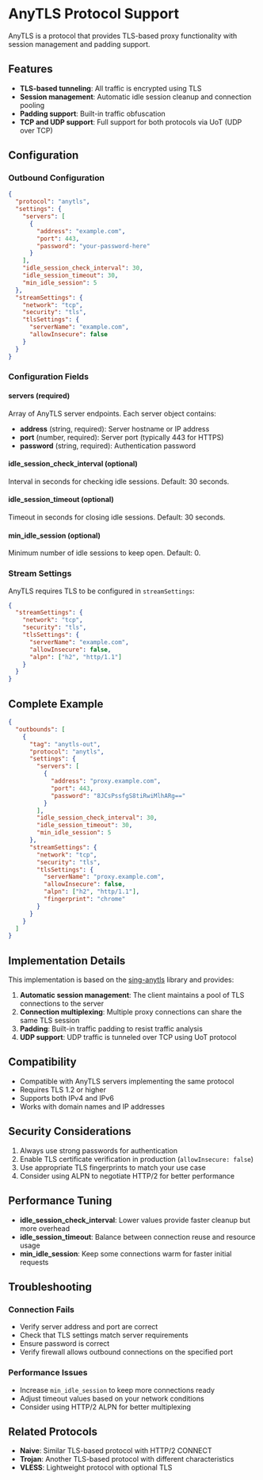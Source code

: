 # AnyTLS Protocol Support

AnyTLS is a protocol that provides TLS-based proxy functionality with session management and padding support.

## Features

- **TLS-based tunneling**: All traffic is encrypted using TLS
- **Session management**: Automatic idle session cleanup and connection pooling
- **Padding support**: Built-in traffic obfuscation
- **TCP and UDP support**: Full support for both protocols via UoT (UDP over TCP)

## Configuration

### Outbound Configuration

```json
{
  "protocol": "anytls",
  "settings": {
    "servers": [
      {
        "address": "example.com",
        "port": 443,
        "password": "your-password-here"
      }
    ],
    "idle_session_check_interval": 30,
    "idle_session_timeout": 30,
    "min_idle_session": 5
  },
  "streamSettings": {
    "network": "tcp",
    "security": "tls",
    "tlsSettings": {
      "serverName": "example.com",
      "allowInsecure": false
    }
  }
}
```

### Configuration Fields

#### servers (required)

Array of AnyTLS server endpoints. Each server object contains:

- **address** (string, required): Server hostname or IP address
- **port** (number, required): Server port (typically 443 for HTTPS)
- **password** (string, required): Authentication password

#### idle_session_check_interval (optional)

Interval in seconds for checking idle sessions. Default: 30 seconds.

#### idle_session_timeout (optional)

Timeout in seconds for closing idle sessions. Default: 30 seconds.

#### min_idle_session (optional)

Minimum number of idle sessions to keep open. Default: 0.

### Stream Settings

AnyTLS requires TLS to be configured in `streamSettings`:

```json
{
  "streamSettings": {
    "network": "tcp",
    "security": "tls",
    "tlsSettings": {
      "serverName": "example.com",
      "allowInsecure": false,
      "alpn": ["h2", "http/1.1"]
    }
  }
}
```

## Complete Example

```json
{
  "outbounds": [
    {
      "tag": "anytls-out",
      "protocol": "anytls",
      "settings": {
        "servers": [
          {
            "address": "proxy.example.com",
            "port": 443,
            "password": "8JCsPssfgS8tiRwiMlhARg=="
          }
        ],
        "idle_session_check_interval": 30,
        "idle_session_timeout": 30,
        "min_idle_session": 5
      },
      "streamSettings": {
        "network": "tcp",
        "security": "tls",
        "tlsSettings": {
          "serverName": "proxy.example.com",
          "allowInsecure": false,
          "alpn": ["h2", "http/1.1"],
          "fingerprint": "chrome"
        }
      }
    }
  ]
}
```

## Implementation Details

This implementation is based on the [sing-anytls](https://github.com/anytls/sing-anytls) library and provides:

1. **Automatic session management**: The client maintains a pool of TLS connections to the server
2. **Connection multiplexing**: Multiple proxy connections can share the same TLS session
3. **Padding**: Built-in traffic padding to resist traffic analysis
4. **UDP support**: UDP traffic is tunneled over TCP using UoT protocol

## Compatibility

- Compatible with AnyTLS servers implementing the same protocol
- Requires TLS 1.2 or higher
- Supports both IPv4 and IPv6
- Works with domain names and IP addresses

## Security Considerations

1. Always use strong passwords for authentication
2. Enable TLS certificate verification in production (`allowInsecure: false`)
3. Use appropriate TLS fingerprints to match your use case
4. Consider using ALPN to negotiate HTTP/2 for better performance

## Performance Tuning

- **idle_session_check_interval**: Lower values provide faster cleanup but more overhead
- **idle_session_timeout**: Balance between connection reuse and resource usage
- **min_idle_session**: Keep some connections warm for faster initial requests

## Troubleshooting

### Connection Fails

- Verify server address and port are correct
- Check that TLS settings match server requirements
- Ensure password is correct
- Verify firewall allows outbound connections on the specified port

### Performance Issues

- Increase `min_idle_session` to keep more connections ready
- Adjust timeout values based on your network conditions
- Consider using HTTP/2 ALPN for better multiplexing

## Related Protocols

- **Naive**: Similar TLS-based protocol with HTTP/2 CONNECT
- **Trojan**: Another TLS-based protocol with different characteristics
- **VLESS**: Lightweight protocol with optional TLS
